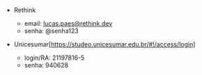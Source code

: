 - Rethink

  - email: lucas.paes@rethink.dev
  - senha: @senha123

- Unicesumar[https://studeo.unicesumar.edu.br/#!/access/login]
  - login/RA: 21197816-5
  - senha: 940628
